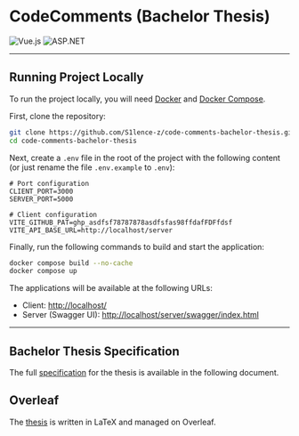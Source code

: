 # CodeComments (Bachelor Thesis)

![Vue.js](https://img.shields.io/badge/vuejs-%2335495e.svg?style=for-the-badge&logo=vuedotjs&logoColor=%234FC08D)
![ASP.NET](https://img.shields.io/badge/ASP.NET-5C2D91?style=for-the-badge&logo=.net&logoColor=white)

---

## Running Project Locally

To run the project locally, you will need [Docker](https://www.docker.com/products/docker-desktop/) and [Docker Compose](https://docs.docker.com/compose/).

First, clone the repository:

```bash
git clone https://github.com/S1lence-z/code-comments-bachelor-thesis.git
cd code-comments-bachelor-thesis
```

Next, create a `.env` file in the root of the project with the following content (or just rename the file `.env.example` to `.env`):

```env
# Port configuration
CLIENT_PORT=3000
SERVER_PORT=5000

# Client configuration
VITE_GITHUB_PAT=ghp_asdfsf78787878asdfsfas98ffdafFDFfdsf
VITE_API_BASE_URL=http://localhost/server
```

Finally, run the following commands to build and start the application:

```bash
docker compose build --no-cache
docker compose up
```

The applications will be available at the following URLs:

-   Client: [http://localhost/](http://localhost/)
-   Server (Swagger UI): [http://localhost/server/swagger/index.html](http://localhost/server/swagger/index.html)

---

## Bachelor Thesis Specification

The full [specification](./docs/Specification.md) for the thesis is available in the following document.

## Overleaf

The [thesis](https://www.overleaf.com/project/679d4155c4e6d540df8ca774) is written in LaTeX and managed on Overleaf.
